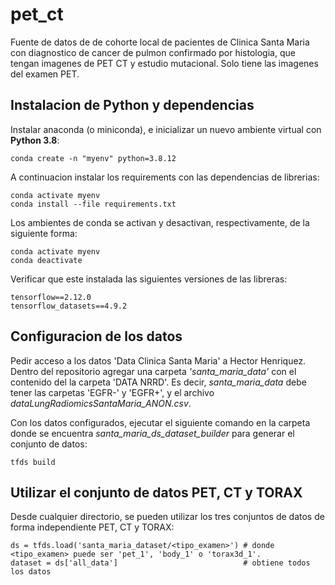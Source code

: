 # pet_ct
Fuente de datos de de cohorte local de pacientes de Clinica Santa Maria con diagnostico de cancer de pulmon confirmado por histologia, que tengan imagenes de PET CT y estudio mutacional. Solo tiene las imagenes del examen PET.

## Instalacion de Python y dependencias
Instalar anaconda (o miniconda), e inicializar un nuevo ambiente virtual con **Python 3.8**:

```
conda create -n "myenv" python=3.8.12
```

A continuacion instalar los requirements con las dependencias de librerias:

```
conda activate myenv
conda install --file requirements.txt
```

Los ambientes de conda se activan y desactivan, respectivamente, de la siguiente forma:

```
conda activate myenv
conda deactivate
```

Verificar que este instalada las siguientes versiones de las libreras:

```
tensorflow==2.12.0
tensorflow_datasets==4.9.2
```

## Configuracion de los datos
Pedir acceso a los datos 'Data Clinica Santa Maria' a Hector Henriquez. Dentro del repositorio agregar una carpeta *'santa_maria_data'* con el contenido del la carpeta 'DATA NRRD'. Es decir, *santa_maria_data* debe tener las carpetas 'EGFR-' y 'EGFR+', y el archivo *dataLungRadiomicsSantaMaria_ANON.csv*.

Con los datos configurados, ejecutar el siguiente comando en la carpeta donde se encuentra *santa_maria_ds_dataset_builder* para generar el conjunto de datos:

```
tfds build
```

## Utilizar el conjunto de datos PET, CT y TORAX

Desde cualquier directorio, se pueden utilizar los tres conjuntos de datos de forma independiente PET, CT y TORAX:


```
ds = tfds.load('santa_maria_dataset/<tipo_examen>') # donde <tipo_examen> puede ser 'pet_1', 'body_1' o 'torax3d_1'.
dataset = ds['all_data']                            # obtiene todos los datos
```
